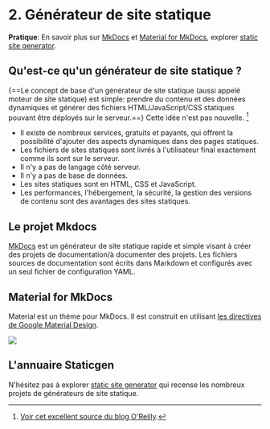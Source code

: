 # 2. Générateur de site statique

**Pratique**: En savoir plus sur [MkDocs](http://www.mkdocs.org/) et [Material for MkDocs](http://squidfunk.github.io/mkdocs-material/), explorer [static site generator](https://www.staticgen.com/).

## Qu'est-ce qu'un générateur de site statique ?

{==Le concept de base d'un générateur de site statique (aussi appelé moteur de site statique) est simple: prendre du contenu et des données dynamiques et générer des fichiers HTML/JavaScript/CSS statiques pouvant être déployés sur le serveur.==} Cette idée n'est pas nouvelle. [^static-site-generators]

[^static-site-generators]: [Voir cet excellent source  du blog O'Reilly](https://www.oreilly.com/ideas/static-site-generators).

* Il existe de nombreux services, gratuits et payants, qui offrent la possibilité d'ajouter des aspects dynamiques dans des pages statiques.
* Les fichiers de sites statiques sont livrés à l'utilisateur final exactement comme ils sont sur le serveur.
* Il n'y a pas de langage côté serveur.
* Il n'y a pas de base de données.
* Les sites statiques sont en HTML, CSS et JavaScript.
* Les performances, l'hébergement, la sécurité, la gestion des versions de contenu sont des avantages des sites statiques.

## Le projet Mkdocs

[MkDocs](http://www.mkdocs.org/) est un générateur de site statique rapide et simple visant à créer des projets de documentation/à documenter des projets. Les fichiers sources de documentation sont écrits dans Markdown et configurés avec un seul fichier de configuration YAML.

## Material for MkDocs

Material est un thème pour MkDocs. Il est construit en utilisant [les directives de Google Material Design](https://material.io/guidelines/material-design/).

![](http://squidfunk.github.io/mkdocs-material/images/material.png)

## L'annuaire Staticgen

N'hésitez pas à explorer [static site generator](https://www.staticgen.com/) qui recense les nombreux projets de générateurs de site statique.

